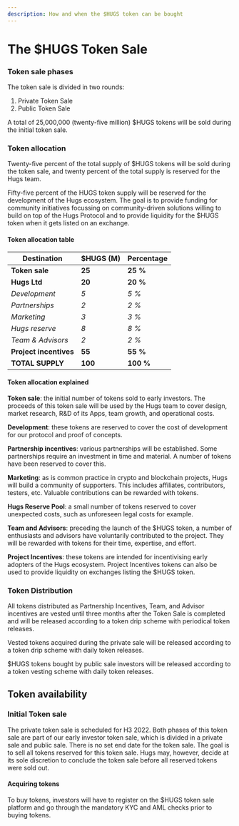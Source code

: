 ```yaml
---
description: How and when the $HUGS token can be bought
---
```


# The $HUGS Token Sale

### Token sale phases

The token sale is divided in two rounds:

1. Private Token Sale
2. Public Token Sale

A total of 25,000,000 (twenty-five million) $HUGS tokens will be sold during the initial token sale.

### Token allocation

Twenty-five percent of the total supply of $HUGS tokens will be sold during the token sale, and twenty percent of the total supply is reserved for the Hugs team.

Fifty-five percent of the HUGS token supply will be reserved for the development of the Hugs ecosystem. The goal is to provide funding for community initiatives focussing on community-driven solutions willing to build on top of the Hugs Protocol and to provide liquidity for the $HUGS token when it gets listed on an exchange.&#x20;

#### Token allocation table&#x20;

| **Destination**        | **$HUGS (M)** | **Percentage** |
| ---------------------- | ------------- | -------------- |
| **Token sale**         | **25**        | **25 %**       |
| **Hugs Ltd**           | **20**        | **20 %**       |
|   _Development_        | _5_           | _5 %_          |
|   _Partnerships_       | _2_           | _2 %_          |
|   _Marketing_          | _3_           | _3 %_          |
|   _Hugs reserve_       | _8_           | _8 %_          |
|   _Team & Advisors_    | _2_           | _2 %_          |
| **Project incentives** | **55**        | **55 %**       |
| **TOTAL SUPPLY**       | **100**       | **100 %**      |

#### Token allocation explained

**Token sale**: the initial number of tokens sold to early investors. The proceeds of this token sale will be used by the Hugs team to cover design, market research, R\&D of its Apps, team growth, and operational costs.

**Development**: these tokens are reserved to cover the cost of development for our protocol and proof of concepts.

**Partnership incentives**: various partnerships will be established. Some partnerships require an investment in time and material. A number of tokens have been reserved to cover this.

**Marketing**: as is common practice in crypto and blockchain projects, Hugs will build a community of supporters. This includes affiliates, contributors, testers, etc. Valuable contributions can be rewarded with tokens.

**Hugs Reserve Pool**: a small number of tokens reserved to cover unexpected costs, such as unforeseen legal costs for example.

**Team and Advisors**: preceding the launch of the $HUGS token, a number of enthusiasts and advisors have voluntarily contributed to the project. They will be rewarded with tokens for their time, expertise, and effort.

**Project Incentives**: these tokens are intended for incentivising early adopters of the Hugs ecosystem. Project Incentives tokens can also be used to provide liquidity on exchanges listing the $HUGS token.

### Token Distribution

All tokens distributed as Partnership Incentives, Team, and Advisor incentives are vested until three months after the Token Sale is completed and will be released according to a token drip scheme with periodical token releases.

Vested tokens acquired during the private sale will be released according to a token drip scheme with daily token releases.

$HUGS tokens bought by public sale investors will be released according to a token vesting scheme with daily token releases.

## Token availability

### Initial Token sale

The private token sale is scheduled for H3 2022. Both phases of this token sale are part of our early investor token sale, which is divided in a private sale and public sale. There is no set end date for the token sale. The goal is to sell all tokens reserved for this token sale. Hugs may, however, decide at its sole discretion to conclude the token sale before all reserved tokens were sold out.

#### Acquiring tokens

To buy tokens, investors will have to register on the $HUGS token sale platform and go through the mandatory KYC and AML checks prior to buying tokens.
